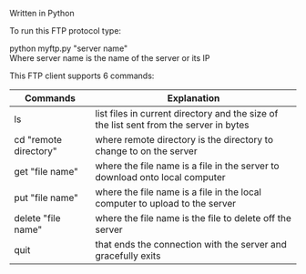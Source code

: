 Written in Python

To run this FTP protocol type:

python myftp.py "server name"\
Where server name is the name of the server or its IP

This FTP client supports 6 commands:

|Commands|Explanation|
|-|-|
|ls                      |list files in current directory and the size of the list sent from the server in bytes|
|cd "remote directory"   |where remote directory is the directory to change to on the server|
|get "file name"         |where the file name is a file in the server to download onto local computer|
|put "file name"         |where the file name is a file in the local computer to upload to the server|
|delete "file name"      |where the file name is the file to delete off the server|
|quit                    |that ends the connection with the server and gracefully exits|
